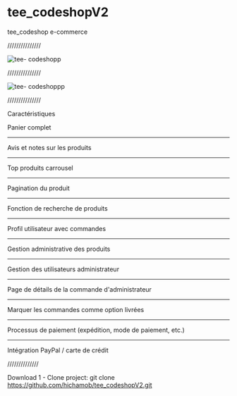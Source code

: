 # tee_codeshopV2
tee_codeshop e-commerce

///////////////

![tee- codeshopp](https://user-images.githubusercontent.com/75031773/123963502-6fe6da80-d9aa-11eb-8571-9ef6bebd31e0.png)

///////////////

![tee- codeshoppp](https://user-images.githubusercontent.com/75031773/123963549-7bd29c80-d9aa-11eb-847e-0af8f291c71c.png)

///////////////

Caractéristiques

Panier complet

**************

Avis et notes sur les produits

**************

Top produits carrousel

**************

Pagination du produit

**************

Fonction de recherche de produits

**************

Profil utilisateur avec commandes

**************

Gestion administrative des produits

**************

Gestion des utilisateurs administrateur

**************

Page de détails de la commande d'administrateur

**************

Marquer les commandes comme option livrées

**************

Processus de paiement (expédition, mode de paiement, etc.)

**************

Intégration PayPal / carte de crédit

//////////////

Download 
1 - Clone project: git clone https://github.com/hichamob/tee_codeshopV2.git
